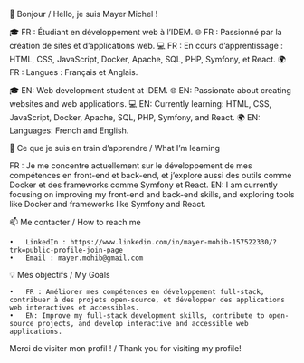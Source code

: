 👋 Bonjour / Hello, je suis Mayer Michel !

🎓 FR : Étudiant en développement web à l’IDEM.
🌐 FR : Passionné par la création de sites et d’applications web.
💻 FR : En cours d’apprentissage : HTML, CSS, JavaScript, Docker, Apache, SQL, PHP, Symfony, et React.
🌍 FR : Langues : Français et Anglais.

🎓 EN: Web development student at IDEM.
🌐 EN: Passionate about creating websites and web applications.
💻 EN: Currently learning: HTML, CSS, JavaScript, Docker, Apache, SQL, PHP, Symfony, and React.
🌍 EN: Languages: French and English.

🌱 Ce que je suis en train d’apprendre / What I’m learning

FR : Je me concentre actuellement sur le développement de mes compétences en front-end et back-end, et j’explore aussi des outils comme Docker et des frameworks comme Symfony et React.
EN: I am currently focusing on improving my front-end and back-end skills, and exploring tools like Docker and frameworks like Symfony and React.

📫 Me contacter / How to reach me

	•	LinkedIn : https://www.linkedin.com/in/mayer-mohib-157522330/?trk=public-profile-join-page
	•	Email : mayer.mohib@gmail.com

💡 Mes objectifs / My Goals

	•	FR : Améliorer mes compétences en développement full-stack, contribuer à des projets open-source, et développer des applications web interactives et accessibles.
	•	EN: Improve my full-stack development skills, contribute to open-source projects, and develop interactive and accessible web applications.


Merci de visiter mon profil ! / Thank you for visiting my profile!

